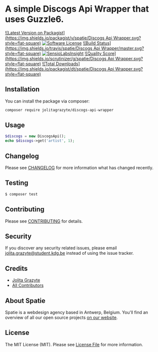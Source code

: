 # A simple Discogs Api Wrapper that uses Guzzle6.

[![Latest Version on Packagist](https://img.shields.io/packagist/v/spatie/Discogs Api Wrapper.svg?style=flat-square)](https://packagist.org/packages/spatie/discogs-api-wrapper)
[![Software License](https://img.shields.io/badge/license-MIT-brightgreen.svg?style=flat-square)](LICENSE.md)
[![Build Status](https://img.shields.io/travis/spatie/Discogs Api Wrapper/master.svg?style=flat-square)](https://travis-ci.org/spatie/discogs-api-wrapper)
[![SensioLabsInsight](https://img.shields.io/sensiolabs/i/xxxxxxxxx.svg?style=flat-square)](https://insight.sensiolabs.com/projects/xxxxxxxxx)
[![Quality Score](https://img.shields.io/scrutinizer/g/spatie/Discogs Api Wrapper.svg?style=flat-square)](https://scrutinizer-ci.com/g/spatie/discogs-api-wrapper)
[![Total Downloads](https://img.shields.io/packagist/dt/spatie/Discogs Api Wrapper.svg?style=flat-square)](https://packagist.org/packages/spatie/discogs-api-wrapper)


## Installation

You can install the package via composer:

``` bash
composer require jolitagrazyte/discogs-api-wrapper
```

## Usage

``` php
$discogs = new DiscogsApi();
echo $discogs->get('artist', 1);
```

## Changelog

Please see [CHANGELOG](CHANGELOG.md) for more information what has changed recently.

## Testing

``` bash
$ composer test
```

## Contributing

Please see [CONTRIBUTING](CONTRIBUTING.md) for details.

## Security

If you discover any security related issues, please email jolita.grazyte@student.kdg.be instead of using the issue tracker.

## Credits

- [Jolita Grazyte](https://github.com/JolitaGrazyte)
- [All Contributors](../../contributors)

## About Spatie
Spatie is a webdesign agency based in Antwerp, Belgium. You'll find an overview of all our open source projects [on our website](https://spatie.be/opensource).

## License

The MIT License (MIT). Please see [License File](LICENSE.md) for more information.
